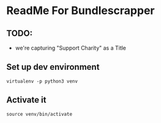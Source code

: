 # ReadMe For Bundlescrapper

## TODO:
- we're capturing "Support Charity" as a Title




## Set up dev environment
	virtualenv -p python3 venv

## Activate it 
	source venv/bin/activate
